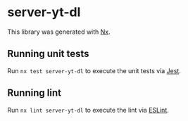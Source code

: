 # server-yt-dl

This library was generated with [Nx](https://nx.dev).

## Running unit tests

Run `nx test server-yt-dl` to execute the unit tests via [Jest](https://jestjs.io).

## Running lint

Run `nx lint server-yt-dl` to execute the lint via [ESLint](https://eslint.org/).
